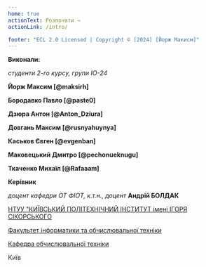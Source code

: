 ```yaml
---
home: true
actionText: Розпочати →
actionLink: /intro/

footer: "ECL 2.0 Licensed | Copyright © [2024] [Йорж Макисм]"
---
```



**Виконали:** 

*студенти 2-го курсу, групи ІО-24*<span padding-right:5em></span> 

**Йорж Максим [@maksirh]**

**Бородавко Павло [@paste0]**

**Дзюра Антон [@Anton_Dziura]**

**Довгань Максим [@rusnyahuynya]**

**Каськов Євген [@evgenban]**

**Маковецький Дмитро [@pechonueknugu]**

**Ткаченко Михаїл [@Rafaaam]**



**Керівник**

*доцент кафедри ОТ ФІОТ, к.т.н., доцент*<span padding-right:5em></span> **Андрій БОЛДАК** 

[НТУУ "КИЇВСЬКИЙ ПОЛІТЕХНІЧНИЙ ІНСТИТУТ імені ІГОРЯ СІКОРСЬКОГО](https://kpi.ua/)

[Факультет інформатики та обчислювальної техніки](https://fiot.kpi.ua/)

[Кафедра обчислювальної техніки](https://comsys.kpi.ua/)

Київ
